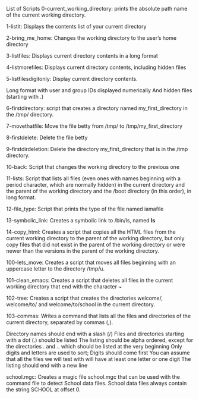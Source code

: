 List of Scripts
0-current_working_directory: prints the absolute path name of the current working directory.

1-listit: Displays the contents list of your current directory

2-bring_me_home: Changes the working directory to the user’s home directory

3-listfiles: Displays current directory contents in a long format

4-listmorefiles: Displays current directory contents, including hidden files 

5-listfilesdigitonly: Display current directory contents.

Long format
with user and group IDs displayed numerically
And hidden files (starting with .)

6-firstdirectory: script that creates a directory named my_first_directory in the /tmp/ directory.

7-movethatfile: Move the file betty from /tmp/ to /tmp/my_first_directory

8-firstdelete: Delete the file betty

9-firstdirdeletion: Delete the directory my_first_directory that is in the /tmp directory.

10-back: Script that changes the working directory to the previous one

11-lists: Script that lists all files (even ones with names beginning with a period character, which are normally hidden) in the current directory and the parent of the working directory and the /boot directory (in this order), in long format.

12-file_type: Script that prints the type of the file named iamafile

13-symbolic_link: Creates a symbolic link to /bin/ls, named __ls__

14-copy_html: Creates a script that copies all the HTML files from the current working directory to the parent of the working directory, but only copy files that did not exist in the parent of the working directory or were newer than the versions in the parent of the working directory.

100-lets_move: Creates a script that moves all files beginning with an uppercase letter to the directory /tmp/u.

101-clean_emacs: Creates a script that deletes all files in the current working directory that end with the character ~

102-tree: Creates a script that creates the directories welcome/, welcome/to/ and welcome/to/school in the current directory.

103-commas: Writes a command that lists all the files and directories of the current directory, separated by commas (,).

Directory names should end with a slash (/)
Files and directories starting with a dot (.) should be listed
The listing should be alpha ordered, except for the directories . and .. which should be listed at the very beginning
Only digits and letters are used to sort; Digits should come first
You can assume that all the files we will test with will have at least one letter or one digit
The listing should end with a new line

school.mgc: Creates a magic file school.mgc that can be used with the command file to detect School data files. School data files always contain the string SCHOOL at offset 0.

